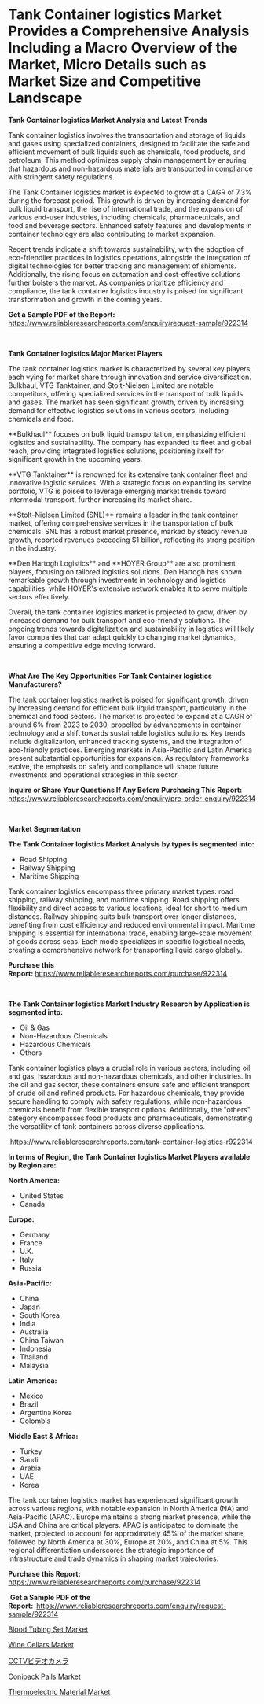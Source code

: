 <p><h1>Tank Container logistics Market Provides a Comprehensive Analysis Including a Macro Overview of the Market, Micro Details such as Market Size and Competitive Landscape</h1></p><p><strong>Tank Container logistics Market Analysis and Latest Trends</strong></p>
<p><p>Tank container logistics involves the transportation and storage of liquids and gases using specialized containers, designed to facilitate the safe and efficient movement of bulk liquids such as chemicals, food products, and petroleum. This method optimizes supply chain management by ensuring that hazardous and non-hazardous materials are transported in compliance with stringent safety regulations.</p><p>The Tank Container logistics market is expected to grow at a CAGR of 7.3% during the forecast period. This growth is driven by increasing demand for bulk liquid transport, the rise of international trade, and the expansion of various end-user industries, including chemicals, pharmaceuticals, and food and beverage sectors. Enhanced safety features and developments in container technology are also contributing to market expansion.</p><p>Recent trends indicate a shift towards sustainability, with the adoption of eco-friendlier practices in logistics operations, alongside the integration of digital technologies for better tracking and management of shipments. Additionally, the rising focus on automation and cost-effective solutions further bolsters the market. As companies prioritize efficiency and compliance, the tank container logistics industry is poised for significant transformation and growth in the coming years.</p></p>
<p><strong>Get a Sample PDF of the Report:&nbsp;</strong> <a href="https://www.reliableresearchreports.com/enquiry/request-sample/922314?utm_campaign=48&utm_medium=2&utm_source=Github&utm_content=ia&utm_term=07032025&utm_id=tank-container-logistics">https://www.reliableresearchreports.com/enquiry/request-sample/922314</a></p>
<p>&nbsp;</p>
<p><strong>Tank Container logistics Major Market Players</strong></p>
<p><p>The tank container logistics market is characterized by several key players, each vying for market share through innovation and service diversification. Bulkhaul, VTG Tanktainer, and Stolt-Nielsen Limited are notable competitors, offering specialized services in the transport of bulk liquids and gases. The market has seen significant growth, driven by increasing demand for effective logistics solutions in various sectors, including chemicals and food.</p><p>**Bulkhaul** focuses on bulk liquid transportation, emphasizing efficient logistics and sustainability. The company has expanded its fleet and global reach, providing integrated logistics solutions, positioning itself for significant growth in the upcoming years.</p><p>**VTG Tanktainer** is renowned for its extensive tank container fleet and innovative logistic services. With a strategic focus on expanding its service portfolio, VTG is poised to leverage emerging market trends toward intermodal transport, further increasing its market share.</p><p>**Stolt-Nielsen Limited (SNL)** remains a leader in the tank container market, offering comprehensive services in the transportation of bulk chemicals. SNL has a robust market presence, marked by steady revenue growth, reported revenues exceeding $1 billion, reflecting its strong position in the industry.</p><p>**Den Hartogh Logistics** and **HOYER Group** are also prominent players, focusing on tailored logistics solutions. Den Hartogh has shown remarkable growth through investments in technology and logistics capabilities, while HOYER's extensive network enables it to serve multiple sectors effectively.</p><p>Overall, the tank container logistics market is projected to grow, driven by increased demand for bulk transport and eco-friendly solutions. The ongoing trends towards digitalization and sustainability in logistics will likely favor companies that can adapt quickly to changing market dynamics, ensuring a competitive edge moving forward.</p></p>
<p>&nbsp;</p>
<p><strong>What Are The Key Opportunities For Tank Container logistics Manufacturers?</strong></p>
<p><p>The tank container logistics market is poised for significant growth, driven by increasing demand for efficient bulk liquid transport, particularly in the chemical and food sectors. The market is projected to expand at a CAGR of around 6% from 2023 to 2030, propelled by advancements in container technology and a shift towards sustainable logistics solutions. Key trends include digitalization, enhanced tracking systems, and the integration of eco-friendly practices. Emerging markets in Asia-Pacific and Latin America present substantial opportunities for expansion. As regulatory frameworks evolve, the emphasis on safety and compliance will shape future investments and operational strategies in this sector.</p></p>
<p><strong>Inquire or Share Your Questions If Any Before Purchasing This Report:</strong> <a href="https://www.reliableresearchreports.com/enquiry/pre-order-enquiry/922314?utm_campaign=48&utm_medium=2&utm_source=Github&utm_content=ia&utm_term=07032025&utm_id=tank-container-logistics">https://www.reliableresearchreports.com/enquiry/pre-order-enquiry/922314</a></p>
<p>&nbsp;</p>
<p><strong>Market Segmentation</strong></p>
<p><strong>The Tank Container logistics Market Analysis by types is segmented into:</strong></p>
<p><ul><li>Road Shipping</li><li>Railway Shipping</li><li>Maritime Shipping</li></ul></p>
<p><p>Tank container logistics encompass three primary market types: road shipping, railway shipping, and maritime shipping. Road shipping offers flexibility and direct access to various locations, ideal for short to medium distances. Railway shipping suits bulk transport over longer distances, benefiting from cost efficiency and reduced environmental impact. Maritime shipping is essential for international trade, enabling large-scale movement of goods across seas. Each mode specializes in specific logistical needs, creating a comprehensive network for transporting liquid cargo globally.</p></p>
<p><strong>Purchase this Report:&nbsp;</strong><a href="https://www.reliableresearchreports.com/purchase/922314?utm_campaign=48&utm_medium=2&utm_source=Github&utm_content=ia&utm_term=07032025&utm_id=tank-container-logistics">https://www.reliableresearchreports.com/purchase/922314</a></p>
<p>&nbsp;</p>
<p><strong>The Tank Container logistics Market Industry Research by Application is segmented into:</strong></p>
<p><ul><li>Oil & Gas</li><li>Non-Hazardous Chemicals</li><li>Hazardous Chemicals</li><li>Others</li></ul></p>
<p><p>Tank container logistics plays a crucial role in various sectors, including oil and gas, hazardous and non-hazardous chemicals, and other industries. In the oil and gas sector, these containers ensure safe and efficient transport of crude oil and refined products. For hazardous chemicals, they provide secure handling to comply with safety regulations, while non-hazardous chemicals benefit from flexible transport options. Additionally, the "others" category encompasses food products and pharmaceuticals, demonstrating the versatility of tank containers across diverse applications.</p></p>
<p><a href="https://www.reliableresearchreports.com/tank-container-logistics-r922314?utm_campaign=48&utm_medium=2&utm_source=Github&utm_content=ia&utm_term=07032025&utm_id=tank-container-logistics">&nbsp;https://www.reliableresearchreports.com/tank-container-logistics-r922314</a></p>
<p><strong>In terms of Region, the Tank Container logistics Market Players available by Region are:</strong></p>
<p>
    <p> <strong> North America: </strong>
        <ul>
            <li>United States</li>
            <li>Canada</li>
        </ul>
        </p> 
    <p> <strong> Europe: </strong>
        <ul>
            <li>Germany</li>
            <li>France</li>
            <li>U.K.</li>
            <li>Italy</li>
            <li>Russia</li>
        </ul>
        </p> 
    <p> <strong> Asia-Pacific: </strong>
        <ul>
            <li>China</li>
            <li>Japan</li>
            <li>South Korea</li>
            <li>India</li>
            <li>Australia</li>
            <li>China Taiwan</li>
            <li>Indonesia</li>
            <li>Thailand</li>
            <li>Malaysia</li>
        </ul>
        </p> 
    <p> <strong> Latin America: </strong>
        <ul>
            <li>Mexico</li>
            <li>Brazil</li>
            <li>Argentina Korea</li>
            <li>Colombia</li>
        </ul>
        </p> 
    <p> <strong> Middle East & Africa: </strong>
        <ul>
            <li>Turkey</li>
            <li>Saudi</li>
            <li>Arabia</li>
            <li>UAE</li>
            <li>Korea</li>
        </ul>
    </p>
    </p>
<p><p>The tank container logistics market has experienced significant growth across various regions, with notable expansion in North America (NA) and Asia-Pacific (APAC). Europe maintains a strong market presence, while the USA and China are critical players. APAC is anticipated to dominate the market, projected to account for approximately 45% of the market share, followed by North America at 30%, Europe at 20%, and China at 5%. This regional differentiation underscores the strategic importance of infrastructure and trade dynamics in shaping market trajectories.</p></p>
<p><strong>Purchase this Report: </strong><a href="https://www.reliableresearchreports.com/purchase/922314?utm_campaign=48&utm_medium=2&utm_source=Github&utm_content=ia&utm_term=07032025&utm_id=tank-container-logistics">https://www.reliableresearchreports.com/purchase/922314</a></p>
<p>&nbsp;<strong>Get a Sample PDF of the Report:&nbsp;&nbsp;</strong><a href="https://www.reliableresearchreports.com/enquiry/request-sample/922314?utm_campaign=48&utm_medium=2&utm_source=Github&utm_content=ia&utm_term=07032025&utm_id=tank-container-logistics">https://www.reliableresearchreports.com/enquiry/request-sample/922314</a></p>
<p><strong></strong></p>
<p><p><a href="https://github.com/hutchkloor4x/Market-Research-Report-List-1/blob/main/blood-tubing-set-market.md?utm_campaign=48&utm_medium=2&utm_source=Github&utm_content=ia&utm_term=07032025&utm_id=tank-container-logistics">Blood Tubing Set Market</a></p><p><a href="https://github.com/lalkobrinarb/Market-Research-Report-List-1/blob/main/wine-cellars-market.md?utm_campaign=48&utm_medium=2&utm_source=Github&utm_content=ia&utm_term=07032025&utm_id=tank-container-logistics">Wine Cellars Market</a></p><p><a href="https://github.com/lababdou/Market-Research-Report-List-7/blob/main/601750342085.md?utm_campaign=48&utm_medium=2&utm_source=Github&utm_content=ia&utm_term=07032025&utm_id=tank-container-logistics">CCTVビデオカメラ</a></p><p><a href="https://github.com/variothonia/Market-Research-Report-List-1/blob/main/conipack-pails-market.md?utm_campaign=48&utm_medium=2&utm_source=Github&utm_content=ia&utm_term=07032025&utm_id=tank-container-logistics">Conipack Pails Market</a></p><p><a href="https://github.com/kimanyuzuga/Market-Research-Report-List-1/blob/main/thermoelectric-material-market.md?utm_campaign=48&utm_medium=2&utm_source=Github&utm_content=ia&utm_term=07032025&utm_id=tank-container-logistics">Thermoelectric Material Market</a></p></p>
